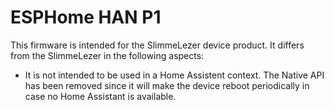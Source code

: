 # ESPHome HAN P1

This firmware is intended for the SlimmeLezer device product. It differs from the SlimmeLezer in the following aspects:
- It is not intended to be used in a Home Assistent context. The Native API has been removed since it will make the device reboot periodically in case no Home Assistant is available.


